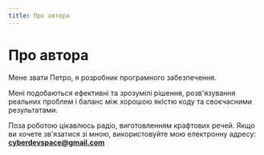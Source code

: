```yaml
---
title: Про автора
---
```


# Про автора

Мене звати Петро, я розробник програмного забезпечення.

Мені подобаються ефективні та зрозумілі рішення,
розв'язування реальних проблем і баланс між хорошою якістю коду та своєчасними результатами.

Поза роботою цікавлюсь радіо, виготовленням крафтових речей.
Якщо ви хочете зв'язатися зі мною, використовуйте мою електронну адресу: **cyberdevspace@gmail.com**
